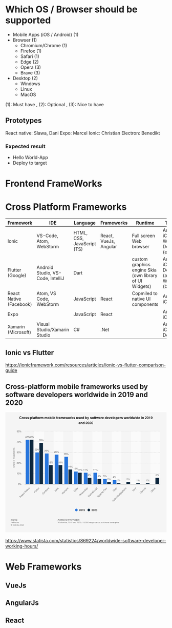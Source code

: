 # Which OS / Browser should be supported


* Mobile Apps (iOS / Android) (1)
* Browser (1)
  * Chromium/Chrome (1)
  * Firefox (1)
  * Safari (1)
  * Edge (2)
  * Opera  (3)
  * Brave (3)
* Desktop (2)
  * Windows
  * Linux
  * MacOS

(1): Must have , (2): Optional , (3): Nice to have

## Prototypes
React native: Slawa, Dani
Expo: Marcel
Ionic: Christian
Electron: Benedikt

### Expected result

* Hello World-App
* Deploy to target


# Frontend FrameWorks

# Cross Platform Frameworks

| Framework               | IDE                               | Language                   | Frameworks            | Runtime                                                 | Targets                                       | Launched | Pros       | Cons |
|-------------------------|-----------------------------------|----------------------------|-----------------------|---------------------------------------------------------|-----------------------------------------------|----------|------------|------| 
| Ionic                   | VS-Code, Atom, WebStorm           | HTML, CSS, JavaScript (TS) | React, VueJs, Angular | Full screen Web browser                                 | Android, iOS, Web/PWA Desktop (electron)      | 2013     |            |      | [Ionic](https://ionicframework.com/) 
| Flutter (Google)        | Android Studio, VS-Code, IntelliJ | Dart                       |                       | custom graphics engine Skia (own library of UI Widgets) | Android, iOS, Desktop (alpha), Web app (beta) | 2017     | Perormance | New  | [Flutter](https://flutter.dev/)
| React Native (Facebook) | Atom, VS Code, WebStorm           | JavaScript                 | React                 | Copmiled to native UI components                        | Android, iOS, Web                             | 2015     |            |      | [React native](https://reactnative.dev/)
| Expo                    |                                   | JavaScript                 | React                 |                                                         | Android, iOS, Web                             | 2015     |            |      | [Expo](https://expo.io/)
| Xamarin (Microsoft)     | Visual Studio/Xamarin Studio      | C#                         | .Net                  |                                                         | Android, iOS, Desktop                         |          |            |      |

## Ionic vs Flutter

https://ionicframework.com/resources/articles/ionic-vs-flutter-comparison-guide 

##  Cross-platform mobile frameworks used by software developers worldwide in 2019 and 2020 

![Cross-platform mobile frameworks used by software developers worldwide in 2019 and 2020](./Images/statistic_id869224_cross-platform-mobile-frameworks-used-by-developers-worldwide-2019-and-2020.png)

https://www.statista.com/statistics/869224/worldwide-software-developer-working-hours/

# Web Frameworks

## VueJs
## AngularJs
## React
